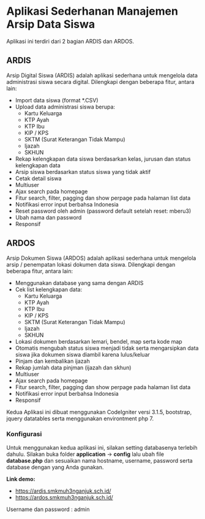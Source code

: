 # Aplikasi Sederhanan Manajemen Arsip Data Siswa

Aplikasi ini terdiri dari 2 bagian ARDIS dan ARDOS.

## ARDIS
Arsip Digital Siswa (ARDIS) adalah aplikasi sederhana untuk mengelola data administrasi siswa secara digital. Dilengkapi dengan beberapa fitur, antara lain:

- Import data siswa (format *.CSV)
- Upload data administrasi siswa berupa:
    - Kartu Keluarga
    - KTP Ayah
    - KTP Ibu
    - KIP / KPS
    - SKTM (Surat Keterangan Tidak Mampu)
    - Ijazah
    - SKHUN
- Rekap kelengkapan data siswa berdasarkan kelas, jurusan dan status kelengkapan data
- Arsip siswa berdasarkan status siswa yang tidak aktif
- Cetak detail siswa
- Multiuser
- Ajax search pada homepage
- Fitur search, filter, pagging dan show perpage pada halaman list data
- Notifikasi error input berbahsa Indonesia
- Reset password oleh admin (password default setelah reset: mberu3)
- Ubah nama dan password
- Responsif

## ARDOS
Arsip Dokumen Siswa (ARDOS) adalah aplikasi sederhana untuk mengelola arsip / penempatan lokasi dokumen data siswa. Dilengkapi dengan beberapa fitur, antara lain:

- Menggunakan database yang sama dengan ARDIS
- Cek list kelengkapan data:
    - Kartu Keluarga
    - KTP Ayah
    - KTP Ibu
    - KIP / KPS
    - SKTM (Surat Keterangan Tidak Mampu)
    - Ijazah
    - SKHUN
- Lokasi dokumen berdasarkan lemari, bendel, map serta kode map
- Otomatis mengubah status siswa menjadi tidak serta mengarsipkan data siswa jika dokumen siswa diambil karena lulus/keluar
- Pinjam dan kembalikan ijazah
- Rekap jumlah data pinjman (ijazah dan skhun)
- Multiuser
- Ajax search pada homepage
- Fitur search, filter, pagging dan show perpage pada halaman list data
- Notifikasi error input berbahsa Indonesia
- Responsif

Kedua Aplikasi ini dibuat menggunakan CodeIgniter versi 3.1.5, bootstrap, jquery datatables serta menggunakan environtment php 7.

### Konfigurasi
Untuk menggunakan kedua aplikasi ini, silakan setting databasenya terlebih dahulu.
Silakan buka folder **application** -> **config** lalu ubah file **database.php** dan sesuaikan nama hostname, username, password serta database dengan yang Anda gunakan.

**Link demo:**
- <a href="https://ardis.smkmuh3nganjuk.sch.id/">https://ardis.smkmuh3nganjuk.sch.id/</a>
- <a href="https://ardos.smkmuh3nganjuk.sch.id/">https://ardos.smkmuh3nganjuk.sch.id/</a>

Username dan password : admin
